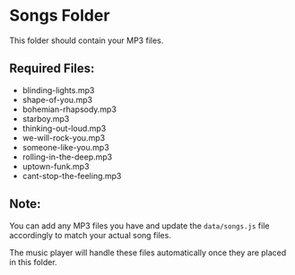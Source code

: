 # Songs Folder

This folder should contain your MP3 files. 

## Required Files:
- blinding-lights.mp3
- shape-of-you.mp3
- bohemian-rhapsody.mp3
- starboy.mp3
- thinking-out-loud.mp3
- we-will-rock-you.mp3
- someone-like-you.mp3
- rolling-in-the-deep.mp3
- uptown-funk.mp3
- cant-stop-the-feeling.mp3

## Note:
You can add any MP3 files you have and update the `data/songs.js` file accordingly to match your actual song files.

The music player will handle these files automatically once they are placed in this folder.
